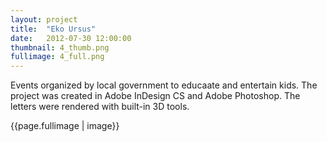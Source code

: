 ```yaml
---
layout: project
title:  "Eko Ursus"
date:   2012-07-30 12:00:00
thumbnail: 4_thumb.png
fullimage: 4_full.png
---
```


Events organized by local government to educaate and entertain kids.
The project was
created in Adobe InDesign CS and Adobe Photoshop. The letters were
rendered with built-in 3D tools.

{{page.fullimage | image}}
